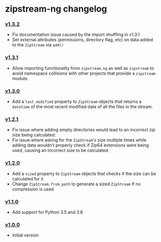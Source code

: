 zipstream-ng changelog
======================

### [v1.3.2]
- Fix documentation issue caused by the import shuffling in v1.3.1
- Set external attributes (permissions, directory flag, etc) on data added to the `ZipStream` via `add()`

### [v1.3.1]
- Allow importing functionality from `zipstream.ng` as well as `zipstream` to avoid namespace
  collisions with other projects that provide a `zipstream` module.

### [v1.3.0]
- Add a `last_modified` property to `ZipStream` objects that returns a `datetime` of the most recent
  modified date of all the files in the stream.

### [v1.2.1]
- Fix issue where adding empty directories would lead to an incorrect zip size being calculated.
- Fix issue where asking for the `ZipStream`'s size multiple times while adding data wouldn't
  properly check if Zip64 extensions were being used, causing an incorrect size to be calculated.

### [v1.2.0]
- Add a `sized` property to `ZipStream` objects that checks if the size can be calculated for it
- Change `ZipStream.from_path` to generate a sized `ZipStream` if no compression is used

### [v1.1.0]
- Add support for Python 3.5 and 3.6

### [v1.0.0]
- Initial version

 [v1.0.0]: https://github.com/pR0Ps/zipstream-ng/commit/72b2721c0593fb99fdc2d9537f52b1c3bc1d736f
 [v1.1.0]: https://github.com/pR0Ps/zipstream-ng/compare/v1.0.0...v1.1.0
 [v1.2.0]: https://github.com/pR0Ps/zipstream-ng/compare/v1.1.0...v1.2.0
 [v1.2.1]: https://github.com/pR0Ps/zipstream-ng/compare/v1.2.0...v1.2.1
 [v1.3.0]: https://github.com/pR0Ps/zipstream-ng/compare/v1.2.1...v1.3.0
 [v1.3.1]: https://github.com/pR0Ps/zipstream-ng/compare/v1.3.0...v1.3.1
 [v1.3.2]: https://github.com/pR0Ps/zipstream-ng/compare/v1.3.1...v1.3.2
